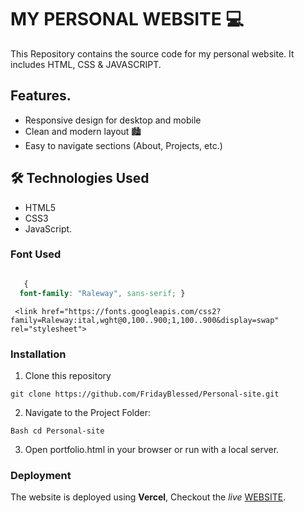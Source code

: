 # MY PERSONAL WEBSITE 💻

This Repository contains the source code for my personal website. It includes HTML, CSS & JAVASCRIPT.

## Features.

 - Responsive design for desktop and mobile
  - Clean and modern layout 🏙️
  - Easy to navigate sections (About, Projects, etc.)


  ##  🛠 Technologies Used 
  - HTML5
  - CSS3
  - JavaScript.

  ### Font Used

  ```Css  

     {
    font-family: "Raleway", sans-serif; }
```

```
 <link href="https://fonts.googleapis.com/css2?family=Raleway:ital,wght@0,100..900;1,100..900&display=swap" rel="stylesheet">
```

  ### Installation
  1. Clone this repository

  ```
  git clone https://github.com/FridayBlessed/Personal-site.git
```

  2. Navigate to the Project Folder:

   
    Bash cd Personal-site
      
   3. Open portfolio.html in your browser or run with a local server.

   ### Deployment

   The website is deployed using **Vercel**, Checkout the _live_ [WEBSITE](https://personal-site-ten-flax-25.vercel.app/).
  
